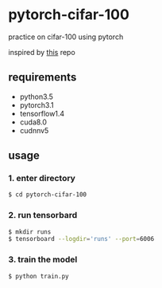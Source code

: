 # pytorch-cifar-100

practice on cifar-100 using pytorch


inspired by [this](https://github.com/kuangliu/pytorch-cifar) repo

## requirements
- python3.5
- pytorch3.1
- tensorflow1.4
- cuda8.0
- cudnnv5

## usage

### 1. enter directory
```bash
$ cd pytorch-cifar-100
```

### 2. run tensorbard
```bash
$ mkdir runs
$ tensorboard --logdir='runs' --port=6006
```
### 3. train the model
```bash
$ python train.py
```
